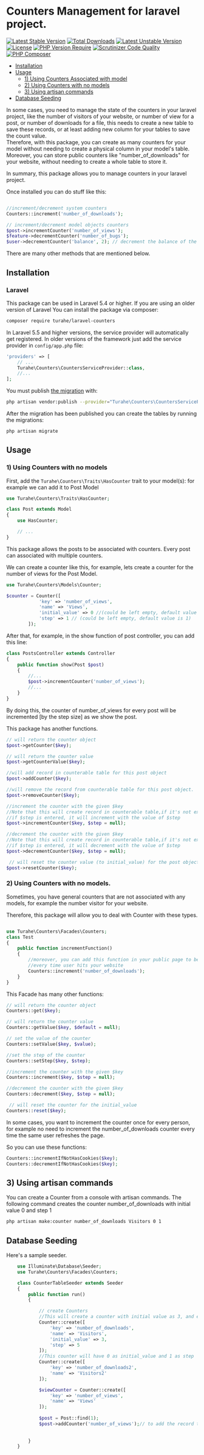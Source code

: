 # Counters Management for laravel project.

[![Latest Stable Version](http://poser.pugx.org/turahe/laravel-counters/v)](https://packagist.org/packages/turahe/laravel-counters) 
[![Total Downloads](http://poser.pugx.org/turahe/laravel-counters/downloads)](https://packagist.org/packages/turahe/laravel-counters) 
[![Latest Unstable Version](http://poser.pugx.org/turahe/laravel-counters/v/unstable)](https://packagist.org/packages/turahe/laravel-counters) 
[![License](http://poser.pugx.org/turahe/laravel-counters/license)](https://packagist.org/packages/turahe/laravel-counters) 
[![PHP Version Require](http://poser.pugx.org/turahe/laravel-counters/require/php)](https://packagist.org/packages/turahe/laravel-counters)
[![Scrutinizer Code Quality](https://scrutinizer-ci.com/g/turahe/laravel-counters/badges/quality-score.png?b=master)](https://scrutinizer-ci.com/g/turahe/laravel-counters/?branch=master)
[![PHP Composer](https://github.com/turahe/laravel-counters/actions/workflows/php.yml/badge.svg)](https://github.com/turahe/laravel-counters/actions/workflows/php.yml)

* [Installation](#installation)
* [Usage](#usage)
  * [1) Using Counters Associated with model](#1-using-counters-with-no-models)
  * [2) Using Counters with no models](#2-using-counters-with-no-models)
  * [3) Using artisan commands](#3-using-artisan-commands)
* [Database Seeding](#database-seeding)

In some cases, you need to manage the state of the counters in your laravel project, like the number of visitors of your website,
or number of view for a post, or number of downloads for a file, this needs to create a new table to save these records,
or at least adding new column for your tables to save the count value.  
Therefore, with this package, you can create as many counters for your model without needing to create a physical column in your model's table.
Moreover, you can store public counters like "number_of_downloads" for your website, without needing to create a whole table to store it.




In summary, this package allows you to manage counters in your laravel project.

Once installed you can do stuff like this:

```php

//increment/decrement system counters
Counters::increment('number_of_downloads'); 

// increment/decrement model objects counters
$post->incrementCounter('number_of_views');
$feature->decrementCounter('number_of_bugs');
$user->decrementCounter('balance', 2); // decrement the balance of the user by 2
```
There are many other methods that are mentioned below.

## Installation


### Laravel

This package can be used in Laravel 5.4 or higher. If you are using an older version of Laravel You can install the package via composer:

``` bash
composer require turahe/laravel-counters
```

In Laravel 5.5 and higher versions, the service provider will automatically get registered. In older versions of the framework just add the service provider in `config/app.php` file:

```php
'providers' => [
    // ...
    Turahe\Counters\CountersServiceProvider::class,
    //...
];
```

You must publish [the migration](https://github.com/turahe/laravel-counters/tree/master/database/migrations) with:

```bash
php artisan vendor:publish --provider="Turahe\Counters\CountersServiceProvider" --tag="migrations"
```

After the migration has been published you can create the tables by running the migrations:

```bash
php artisan migrate
```


## Usage

### 1) Using Counters with no models
First, add the `Turahe\Counters\Traits\HasCounter` trait to your  model(s):
for example we can add it to Post Model
```php
use Turahe\Counters\Traits\HasCounter;

class Post extends Model
{
    use HasCounter;

    // ...
}
```

This package allows the posts to be associated with counters. Every post can associated with multiple counters.


We can create a counter like this, for example, lets create a counter for the number of views for the Post Model.
```php
use Turahe\Counters\Models\Counter;

$counter = Counter([
            'key' => 'number_of_views',
            'name' => 'Views',
            'initial_value' => 0 //(could be left empty, default value is 0)
            'step' => 1 // (could be left empty, default value is 1)
        ]);
```


After that, for example, in the show function of post controller, you can add this line:
```php
class PostsController extends Controller
{
    public function show(Post $post)
    {
        //...
        $post->incrementCounter('number_of_views');
        //...
    }
}
```
By doing this, the counter of number_of_views for every post will be incremented [by the step size] as we show the post.

This package has another functions.
```php
// will return the counter object
$post->getCounter($key); 

// will return the counter value
$post->getCounterValue($key);

//will add record in counterable table for this post object
$post->addCounter($key);

//will remove the record from counterable table for this post object.
$post->removeCounter($key);

//increment the counter with the given $key
//Note that this will create record in counterable table,if it's not exist
//if $step is entered, it will increment with the value of $step
$post->incrementCounter($key, $step = null);

//decrement the counter with the given $key
//Note that this will create record in counterable table,if it's not exist
//if $step is entered, it will decrement with the value of $step
$post->decrementCounter($key, $step = null);

 // will reset the counter value (to initial_value) for the post object.
$post->resetCounter($key);
```


### 2) Using Counters with no models.
Sometimes, you have general counters that are not associated with any models, for example the number visitor for your website.

Therefore, this package will allow you to deal with Counter with these types.

```php

use Turahe\Counters\Facades\Counters; 
class Test 
{
    public function incrementFunction()
    {
        //moreover, you can add this function in your public page to be incremented 
        //every time user hits your website
        Counters::increment('number_of_downloads');
    }
}
```

This Facade has many other functions:

```php
// will return the counter object
Counters::get($key); 

// will return the counter value
Counters::getValue($key, $default = null); 

// set the value of the counter
Counters::setValue($key, $value);

//set the step of the counter
Counters::setStep($key, $step);

//increment the counter with the given $key
Counters::increment($key, $step = null);

//decrement the counter with the given $key
Counters::decrement($key, $step = null);

 // will reset the counter for the initial_value
Counters::reset($key);
```

In some cases, you want to increment the counter once for every person, for example no need to increment the number_of_downloads counter every time the same user refreshes the page.

So you can use these functions:

```php
Counters::incrementIfNotHasCookies($key);
Counters::decrementIfNotHasCookies($key);
```


## 3) Using artisan commands

You can create a Counter from a console with artisan commands.
The following command creates the counter number_of_downloads with initial value 0 and step 1
```bash
php artisan make:counter number_of_downloads Visitors 0 1
```

## Database Seeding

Here's a sample seeder.

```php
    use Illuminate\Database\Seeder;
    use Turahe\Counters\Facades\Counters;

    class CounterTableSeeder extends Seeder
    {
        public function run()
        {

            // create Counters
            //This will create a counter with initial value as 3, and every increment 5 will be added.
            Counter::create([
                'key' => 'number_of_downloads',
                'name' => 'Visitors',
                'initial_value' => 3,
                'step' => 5
            ]);
            //This counter will have 0 as initial_value and 1 as step
            Counter::create([
                'key' => 'number_of_downloads2',
                'name' => 'Visitors2'
            ]);

            $viewCounter = Counter::create([
                'key' => 'number_of_views',
                'name' => 'Views'
            ]);
            
            $post = Post::find(1);
            $post->addCounter('number_of_views');// to add the record to counterable table
            
            
        }
    }
```

